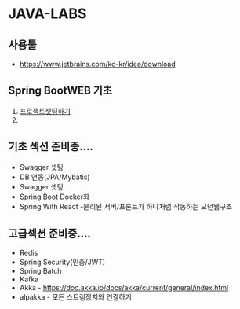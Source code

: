 # JAVA-LABS 

## 사용툴
- https://www.jetbrains.com/ko-kr/idea/download

## Spring BootWEB 기초

1. [프로젝트셋팅하기](./springweb/README.md)
2. 


## 기초 섹션 준비중....
- Swagger 셋팅
- DB 연동(JPA/Mybatis)
- Swagger 셋팅
- Spring Boot Docker화
- Spring With React -분리된 서버/프론트가 하나처럼 작동하는 모던웹구조

## 고급섹션 준비중.... 
- Redis
- Spring Security(인증/JWT)
- Spring Batch
- Kafka
- Akka - https://doc.akka.io/docs/akka/current/general/index.html
- alpakka - 모든 스트림장치와 연결하기
